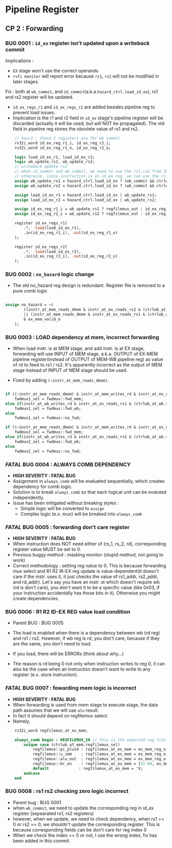 # Pipeline Register
## CP 2 : Forwarding

### BUG 0001 : `id_ex` register isn't updated upon a writeback commit 

Implications :

* `EX` stage won't use the correct operands
* `rvfi monitor` will report error because `rs1`, `rs2` will not be modified in later stages. 

Fix : both at `wb_commit`, and `id_commit`(a.k.a.`hazard_ctrl.load_id_ex`), rs1 and rs2 register will be updated.

* `id_ex_regs_r1` and `id_ex_regs_r2` are added besides pipeline reg to prevent load issues.
* Implication is the r1 and r2 field in `id_ex` stage's pipeline register will be discarded (actually it will be used, but will NOT be propagated). The old field in pipeline reg stores the obsolete value of rs1 and rs2.

```sv
    // haor2 : these 2 registers are for wb commit
    rv32i_word id_ex_reg_r1_i, id_ex_reg_r2_i;
    rv32i_word id_ex_reg_r1_o, id_ex_reg_r2_o;

    logic load_id_ex_r1, load_id_ex_r2;
    logic wb_update_rs1, wb_update_rs2;
    // writeback update rs1
    // when id_commit and wb_commit, we need to use the rs1,rs2 from ID stage
    // otherwise, since instruction is in id_ex reg, we can use the rs1,rs2 from ctrl word for id_ex (ctrlwb_at_ex)
    assign wb_update_rs1 = hazard_ctrl.load_id_ex ? (wb_commit && ctrlwb.rd == rs1) : (wb_commit && ctrlwb.rd == ctrlwb_at_ex.rs1);
    assign wb_update_rs2 = hazard_ctrl.load_id_ex ? (wb_commit && ctrlwb.rd == rs2) : (wb_commit && ctrlwb.rd == ctrlwb_at_ex.rs2);

    assign load_id_ex_r1 = hazard_ctrl.load_id_ex | wb_update_rs1;
    assign load_id_ex_r2 = hazard_ctrl.load_id_ex | wb_update_rs2;

    assign id_ex_reg_r1_i = wb_update_rs1 ? regfilemux_out : id_ex_reg_i.r1;
    assign id_ex_reg_r2_i = wb_update_rs2 ? regfilemux_out : id_ex_reg_i.r2;

    register id_ex_regs_r1(
        .*, .load(load_id_ex_r1),
        .in(id_ex_reg_r1_i), .out(id_ex_reg_r1_o)
    );

    register id_ex_regs_r2(
        .*, .load(load_id_ex_r2),
        .in(id_ex_reg_r2_i), .out(id_ex_reg_r2_o)
    );

```

### BUG 0002 : `no_hazard` logic change

* The old no_hazard reg design is redundant. Register file is removed to a pure comb logic

```sv

assign no_hazard = ~(
        ((instr_at_mem_reads_dmem & instr_at_ex_reads_rs2 & (ctrlwb_at_mem.rd == ctrlwb_at_ex.rs2)) 
        || (instr_at_mem_reads_dmem & instr_at_ex_reads_rs1 & (ctrlwb_at_mem.rd == ctrlwb_at_ex.rs1))) 
        & ex_mem_valid_o
    );

```

### BUG 0003 : LOAD dependency at mem, incorrect forwarding

* When load instr. is at MEM stage, and add instr. is at EX stage, forwarding will use INPUT of MEM stage, a.k.a. OUTPUT of EX-MEM pipeline register(instead of OUTPUT of MEM-WB pipeline reg) as value of rd to feed to rs1 / rs2. It's apparently incorrect as the output of MEM stage instead of INPUT of MEM stage should be used.

* Fixed by adding `(~instr_at_mem_reads_dmem)`.

```sv

if ((~instr_at_mem_reads_dmem) & instr_at_mem_writes_rd & instr_at_ex_reads_rs1 & (ctrlwb_at_mem.rd == ctrlwb_at_ex.rs1))
    fwdmux1_sel = fwdmux::fwd_mem;
else if(instr_at_wb_writes_rd & instr_at_ex_reads_rs1 & (ctrlwb_at_wb.rd  == ctrlwb_at_ex.rs1))
    fwdmux1_sel = fwdmux::fwd_wb;
else
    fwdmux1_sel = fwdmux::no_fwd;

if ((~instr_at_mem_reads_dmem) & instr_at_mem_writes_rd & instr_at_ex_reads_rs2  & (ctrlwb_at_mem.rd == ctrlwb_at_ex.rs2))
    fwdmux2_sel = fwdmux::fwd_mem;
else if(instr_at_wb_writes_rd & instr_at_ex_reads_rs2 & (ctrlwb_at_wb.rd  == ctrlwb_at_ex.rs2))
    fwdmux2_sel = fwdmux::fwd_wb;
else
    fwdmux2_sel = fwdmux::no_fwd;

```


### *FATAL* BUG 0004 : ALWAYS COMB DEPENDENCY 

* **HIGH SEVERITY : FATAL BUG**
* Assignment in `always_comb` will be evaluated sequentially, which creates dependency for comb logic.
* Solution is to break `always_comb` so that each logical unit can be evaluted independently.
* Issue has been mitigated without breaking styles : 
    * Simple logic will be converted to `assign`
    * Complex logic (e.x. mux) will be breaked into `always_comb`


### *FATAL* BUG 0005 : forwarding don't care register

* **HIGH SEVERITY : FATAL BUG**
* When instruction does NOT need either of (rs_1, rs_2, rd), corresponding register value MUST be set to 0. 
* Previous buggy method : masking monitor (stupid method, not going to work)
* Correct methodology : setting reg value to 0. This is because forwarding mux select and R1 R2 IR-EX reg update is value-dependent(it doesn't care if the instr. uses it, it just checks the value of rs1_addr, rs2_addr, and rd_addr). Let's say you have an instr. st which doesn't require wb (rd is don't care), you don't want it to be a specific value (like 0x03, if your instruction accidentally has those bits in it). Otherwise you might create dependencies.

### BUG 0006 : R1 R2 ID-EX REG value load condition

* Parent BUG : BUG 0005

* The load is enabled when there is a dependency between wb (rd reg) and rs1 / rs2. However, if wb reg is rd, you don't care, because if they are the same, you don't need to load.
* If you load, there will be ERRORs (think about why...)
* The reason is rd being 0 not only when instruction writes to reg 0, it can also be the case when an instruction doesn't want to write to any register (e.x. store instruction).


### *FATAL* BUG 0007 : fowarding mem logic is incorrect

* **HIGH SEVERITY : FATAL BUG**
* When forwarding is used from mem stage to execute stage, the data path assumes that we will use `alu` result.
* In fact it should depend on regfilemux select.
* Namely,
```sv
    rv32i_word regfilemux_at_ex_mem; 

    always_comb begin : REGFILEMUX_IN // this is the expected reg file mux result at ex_mem stage (so load is don't care)
        unique case (ctrlwb_at_mem.regfilemux_sel)
            regfilemux::pc_plus4 : regfilemux_at_ex_mem = ex_mem_reg_o.pc + 4;
            regfilemux::u_imm    : regfilemux_at_ex_mem = ex_mem_reg_o.uim;
            regfilemux::alu_out  : regfilemux_at_ex_mem = ex_mem_reg_o.alu;
            regfilemux::br_en    : regfilemux_at_ex_mem = {31'b0, ex_mem_reg_o.cmp};
            default             : regfilemux_at_ex_mem = 'X;
        endcase
    end

```
### BUG 0008 : rs1 rs2 checking zero logic incorrect

* Parent bug : BUG 0001
* when `wb_commit`, we need to update the corresponding reg in id_ex register (sepearated rs1, rs2 registers)
* however, when we update, we need to check dependency, when rs1 == 0 or rs2 == 0, we shouldn't update the corresponding register. This is because corresponding fields can be don't care for reg index 0
* When we check the index == 0 or not, I use the wrong index, fix has been added in this commit.